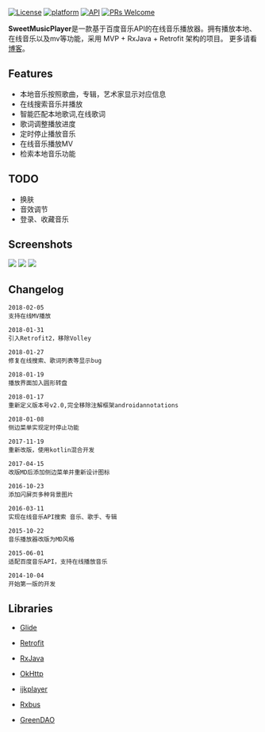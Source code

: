[![License](https://img.shields.io/badge/License-Apache%202.0-blue.svg)](LICENSE)
[![platform](https://img.shields.io/badge/platform-Android-yellow.svg)](https://www.android.com)
[![API](https://img.shields.io/badge/API-14%2B-brightgreen.svg?style=flat)](https://android-arsenal.com/api?level=14)
[![PRs Welcome](https://img.shields.io/badge/prs-welcome-brightgreen.svg)](http://makeapullrequest.com)

**SweetMusicPlayer**是一款基于百度音乐API的在线音乐播放器。拥有播放本地、在线音乐以及mv等功能，采用 MVP + RxJava + Retrofit 架构的项目。
更多请看[博客](http://blog.csdn.net/column/details/sweetmusicplayer.html)。

## Features  
- 本地音乐按照歌曲，专辑，艺术家显示对应信息
- 在线搜索音乐并播放
- 智能匹配本地歌词,在线歌词
- 歌词调整播放进度
- 定时停止播放音乐
- 在线音乐播放MV
- 检索本地音乐功能

## TODO
- 换肤
- 音效调节
- 登录、收藏音乐

## Screenshots
![][1]
![][2]
![][3]

## Changelog
```
2018-02-05
支持在线MV播放

2018-01-31
引入Retrofit2，移除Volley

2018-01-27
修复在线搜索、歌词列表等显示bug

2018-01-19
播放界面加入圆形转盘

2018-01-17
重新定义版本号v2.0,完全移除注解框架androidannotations

2018-01-08
侧边菜单实现定时停止功能

2017-11-19
重新改版，使用kotlin混合开发

2017-04-15
改版MD后添加侧边菜单并重新设计图标

2016-10-23
添加闪屏页多种背景图片

2016-03-11
实现在线音乐API搜索 音乐、歌手、专辑

2015-10-22
音乐播放器改版为MD风格

2015-06-01
适配百度音乐API，支持在线播放音乐

2014-10-04
开始第一版的开发
```

## Libraries
- [Glide](https://github.com/bumptech/glide)
- [Retrofit](https://github.com/square/retrofit)
- [RxJava](https://github.com/ReactiveX/RxJava)
- [OkHttp](https://github.com/square/okhttp)
- [ijkplayer](https://github.com/Bilibili/ijkplayer)
- [Rxbus](https://github.com/AndroidKnife/RxBus)
- [GreenDAO](https://github.com/greenrobot/greenDAO)


  [1]: screenshots/1_1.png
  [2]: screenshots/1_2.png
  [3]: screenshots/1_3.png